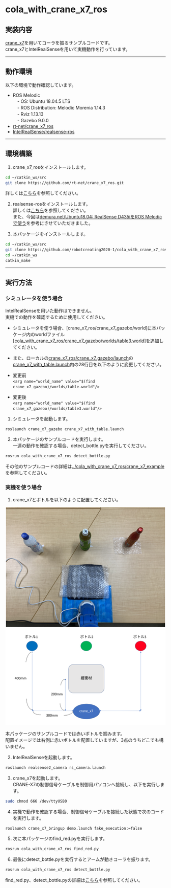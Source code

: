 # cola_with_crane_x7_ros  

## 実装内容  
  
[crane_x7](https://rt-net.jp/products/crane-x7/)を用いてコーラを振るサンプルコードです。  
crane_x7とIntelRealSenseを用いて実機動作を行っています。  
  
--- 
  
## 動作環境  
  
以下の環境で動作確認しています。  
- ROS Melodic  
　- OS: Ubuntu 18.04.5 LTS  
　- ROS Distribution: Melodic Morenia 1.14.3  
　- Rviz 1.13.13  
　- Gazebo 9.0.0  
- [rt-net/crane_x7_ros](https://github.com/rt-net/crane_x7_ros)  
- [IntelRealSense/realsense-ros](https://github.com/IntelRealSense/realsense-ros)  
  
---
  
## 環境構築  
  
1. crane_x7_rosをインストールします。  
```sh
cd ~/catkin_ws/src  
git clone https://github.com/rt-net/crane_x7_ros.git  
```  
詳しくは[こちら](https://github.com/rt-net/crane_x7_ros)を参照してください。  
  
2. realsense-rosをインストールします。  
詳しくは[こちら](https://github.com/IntelRealSense/realsense-ros)を参照してください。  
また、今回は[demura.net/Ubuntu18.04: RealSense D435iをROS Melodicで使う](https://demura.net/robot/16525.html)を参考にさせていただきました。  
  
3. 本パッケージをインストールします。  
```sh
cd ~/catkin_ws/src  
git clone https://github.com/robotcreating2020-1/cola_with_crane_x7_ros  
cd ~/catkin_ws  
catkin_make  
```  
  
---
  
## 実行方法  
  
### シミュレータを使う場合  

IntelRealSenseを用いた動作はできません。  
実機での動作を確認するために使用してください。  
  
- シミュレータを使う場合、[crane_x7_ros/crane_x7_gazebo/world]に本パッケージ内のworldファイル[[cola_with_crane_x7_ros/crane_x7_gazebo/worlds/table3.world](https://github.com/robotcreating2020-1/cola_with_crane_x7_ros/blob/master/crane_x7_gazebo/worlds/table3.world)]を追加してください。  
  
- また、ローカルの[crane_x7_ros/crane_x7_gazebo/launch](https://github.com/rt-net/crane_x7_ros/tree/master/crane_x7_gazebo/launch)の[crane_x7_with_table.launch](https://github.com/rt-net/crane_x7_ros/blob/master/crane_x7_gazebo/launch/crane_x7_with_table.launch)内の28行目を以下のように変更してください。  
  
- 変更前  
`<arg name="world_name" value="$(find crane_x7_gazebo)/worlds/table.world"/>`  
- 変更後  
`<arg name="world_name" value="$(find crane_x7_gazebo)/worlds/table3.world"/>`  
  
  
1. シミュレータを起動します。  
```sh
roslaunch crane_x7_gazebo crane_x7_with_table.launch  
```  

2. 本パッケージのサンプルコードを実行します。  
一連の動作を確認する場合、detect_bottle.pyを実行してください。  
```sh
rosrun cola_with_crane_x7_ros detect_bottle.py
```  
その他のサンプルコードの詳細は[../cola_with_crane_x7_ros/crane_x7_example](https://github.com/robotcreating2020-1/cola_with_crane_x7_ros/tree/master/crane_x7_examples)を参照してください。
  
### 実機を使う場合  
  
1. crane_x7とボトルを以下のように配置してください。  
<div align="center">
<img src= https://github.com/Dansato1203/images/blob/master/RobotDesign3/IMG_3795.jpg width=500px />  
</div>  
  
<div align="center">
<img src= https://github.com/Dansato1203/images/blob/master/RobotDesign3/%E3%83%9C%E3%83%88%E3%83%AB%E3%81%AE%E9%85%8D%E7%BD%AE%E3%82%A4%E3%83%A1%E3%83%BC%E3%82%B8.png width=700px />  
</div>  

本パッケージのサンプルコードでは赤いボトルを掴みます。  
配置イメージでは右側に赤いボトルを配置していますが、3点のうちどこでも構いません。  
  
  
2. IntelRealSenseを起動します。
```sh
roslaunch realsense2_camera rs_camera.launch  
```
3. crane_x7を起動します。  
CRANE-X7の制御信号ケーブルを制御用パソコンへ接続し、以下を実行します。  
```sh
sudo chmod 666 /dev/ttyUSB0  
```  

4. 実機で動作を確認する場合、制御信号ケーブルを接続した状態で次のコードを実行します。  
```sh
roslaunch crane_x7_bringup demo.launch fake_execution:=false  
```  

5. 次に本パッケージのfind_red.pyを実行します。  
```sh
rosrun cola_with_crane_x7_ros find_red.py  
```  

6. 最後にdetect_bottle.pyを実行するとアームが動きコーラを振ります。  
```sh
rosrun cola_with_crane_x7_ros detect_bottle.py  
```

find_red.py、detect_bottle.pyの詳細は[こちら](https://github.com/robotcreating2020-1/cola_with_crane_x7_ros/tree/master/crane_x7_examples)を参照してください。  

